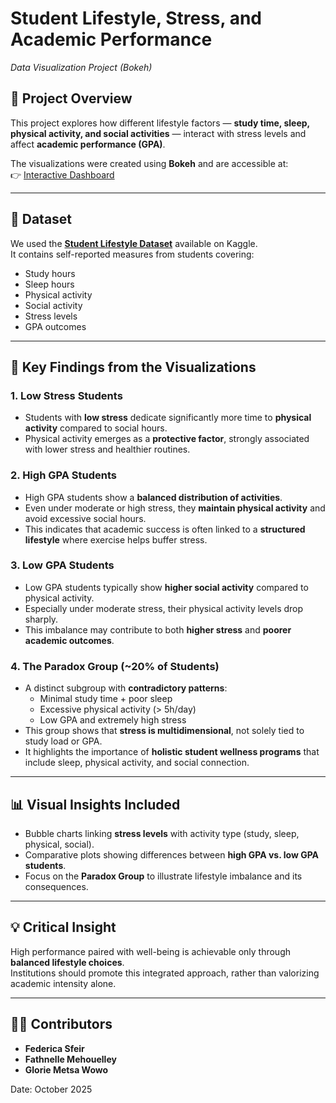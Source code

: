 # Student Lifestyle, Stress, and Academic Performance  
*Data Visualization Project (Bokeh)*  

## 📌 Project Overview  
This project explores how different lifestyle factors — **study time, sleep, physical activity, and social activities** — interact with stress levels and affect **academic performance (GPA)**.  

The visualizations were created using **Bokeh** and are accessible at:  
👉 [Interactive Dashboard](http://localhost:5006/data_viz_project_Glorie-Fathnelle-Federica)  

---

## 📂 Dataset  
We used the **[Student Lifestyle Dataset](https://www.kaggle.com/datasets/steve1215rogg/student-lifestyle-dataset)** available on Kaggle.  
It contains self-reported measures from students covering:  
- Study hours  
- Sleep hours  
- Physical activity  
- Social activity  
- Stress levels  
- GPA outcomes  

---

## 🔑 Key Findings from the Visualizations  

### 1. Low Stress Students  
- Students with **low stress** dedicate significantly more time to **physical activity** compared to social hours.  
- Physical activity emerges as a **protective factor**, strongly associated with lower stress and healthier routines.  

### 2. High GPA Students  
- High GPA students show a **balanced distribution of activities**.  
- Even under moderate or high stress, they **maintain physical activity** and avoid excessive social hours.  
- This indicates that academic success is often linked to a **structured lifestyle** where exercise helps buffer stress.  

### 3. Low GPA Students  
- Low GPA students typically show **higher social activity** compared to physical activity.  
- Especially under moderate stress, their physical activity levels drop sharply.  
- This imbalance may contribute to both **higher stress** and **poorer academic outcomes**.  

### 4. The Paradox Group (~20% of Students)  
- A distinct subgroup with **contradictory patterns**:  
  - Minimal study time + poor sleep  
  - Excessive physical activity (> 5h/day)  
  - Low GPA and extremely high stress  
- This group shows that **stress is multidimensional**, not solely tied to study load or GPA.  
- It highlights the importance of **holistic student wellness programs** that include sleep, physical activity, and social connection.  

---

## 📊 Visual Insights Included  
- Bubble charts linking **stress levels** with activity type (study, sleep, physical, social).  
- Comparative plots showing differences between **high GPA vs. low GPA students**.  
- Focus on the **Paradox Group** to illustrate lifestyle imbalance and its consequences.  

---

## 💡 Critical Insight  
High performance paired with well-being is achievable only through **balanced lifestyle choices**.  
Institutions should promote this integrated approach, rather than valorizing academic intensity alone.  

---

## 👩‍💻 Contributors  
- **Federica Sfeir**  
- **Fathnelle Mehouelley**  
- **Glorie Metsa Wowo**  
 
Date: October 2025  
